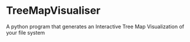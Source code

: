 # TreeMapVisualiser
A python program that generates an Interactive Tree Map Visualization of your file system
